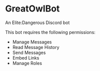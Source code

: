 # GreatOwlBot
An Elite:Dangerous Discord bot

This bot requires the following permissions:
* Manage Messages
* Read Message History
* Send Messages
* Embed Links
* Manage Roles
